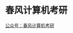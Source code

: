 春风计算机考研
===
[公众号：春风计算机考研](https://mp.weixin.qq.com/s?__biz=MzU0NjMxMjc3OQ==&mid=2247483921&idx=1&sn=b37da4f84ada37bd549ef0b4617adacd&chksm=fb5ec535cc294c23c084a6fb821a57b43daed403bb674dd0d1879be36e239aaeb5fd8908138b&token=1198523223&lang=zh_CN#rd)
